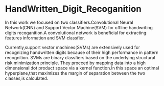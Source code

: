 # HandWritten_Digit_Recoganition
In this work we focused on two classifiers.Convolutional Neural Network(CNN) and Support Vector Machine(SVM) for offline handwriting digits recoganition.A convolutional network is beneficial for extracting features information and SVM classfier. 


Currently,support vector machines(SVMs) are extensively used for recognizing handwritten digits because of their high performance in pattern recognition. SVMs are binary classfiers based on the underlying structural risk minimization
principle. They procced by mapping data into a high dimensional dot product space via a kernel function.In this space an optimal hyperplane,that maximizes the margin of separation between the two classes,is calculated.


